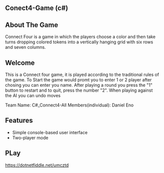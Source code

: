 ##  Conect4-Game (c#)

## About The Game
Connect Four is a game in which the players choose a color and then take turns dropping colored tokens into a vertically hanging grid with six rows and seven columns.

## Welcome
This is a Connect four game, it is played according to the traditional rules of the game. To Start the game would promt you to enter 1 or 2 player after chosing you can enter you name. After playing a round you press the "1" button to restart and to quit, press the number "2". When playing against the AI you can undo moves


Team Name: C#_Connect4-All
Members(individual): Daniel Eno


## Features
- Simple console-based user interface
- Two-player mode

## PLay
https://dotnetfiddle.net/umcztd
